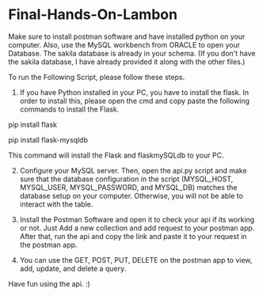 # Final-Hands-On-Lambon
Make sure to install postman software and have installed python on your computer. Also, use the MySQL workbench from ORACLE to open your Database. The sakila database is already in your schema. (If you don't have the sakila database, I have already provided it along with the other files.)

To run the Following Script, please follow these steps.
1. If you have Python installed in your PC, you have to install the flask. In order to install this, please open the cmd and copy paste the following commands to install the Flask.

pip install flask 

pip install flask-mysqldb

This command will install the Flask and flaskmySQLdb to your PC.

2. Configure your MySQL server. Then, open the api.py script and make sure that the database configuration in the script (MYSQL_HOST, MYSQL_USER, MYSQL_PASSWORD, and MYSQL_DB) matches the database setup on your computer. Otherwise, you will not be able to interact with the table.

3. Install the Postman Software and open it to check your api if its working or not. Just Add a new collection and add request to your postman app. After that, run the api and copy the link and paste it to your request in the postman app.

4. You can use the GET, POST, PUT, DELETE on the postman app to view, add, update, and delete a query. 

Have fun using the api. :)
